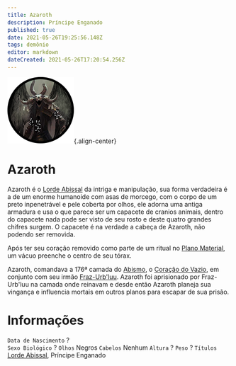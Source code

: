 ```yaml
---
title: Azaroth
description: Príncipe Enganado
published: true
date: 2021-05-26T19:25:56.148Z
tags: demônio
editor: markdown
dateCreated: 2021-05-26T17:20:54.256Z
---
```


![azaroth_-_token.png](/uploads/retratos/azaroth_-_token.png){.align-center}

# Azaroth
Azaroth é o [Lorde Abissal](/rankings-e-titulos/magico/lorde-abissal) da intriga e manipulação, sua forma verdadeira é a de um enorme humanoide com asas de morcego, com o corpo de um preto inpenetrável e pele coberta por olhos, ele adorna uma antiga armadura e usa o que parece ser um capacete de cranios animais, dentro do capacete nada pode ser visto de seu rosto e deste quatro grandes chifres surgem. O capacete é na verdade a cabeça de Azaroth, não podendo ser removida.

Após ter seu coração removido como parte de um ritual no [Plano Material](/lugares/plano-material), um vácuo preenche o centro de seu tórax.

Azaroth, comandava a 176ª camada do [Abismo](/lugares/abismo), o [Coração do Vazio](/lugares/abismo/coracao-do-vazio), em conjunto com seu irmão [Fraz-Urb'luu](/individuos/fraz-urbluu). Azaroth foi aprisionado por Fraz-Urb'luu na camada onde reinavam e desde então Azaroth planeja sua vingança e influencia mortais em outros planos para escapar de sua prisão.

# Informações
`Data de Nascimento` ?  
`Sexo Biológico` ?
`Olhos` Negros
`Cabelos` Nenhum
`Altura` ?
`Peso` ?
`Títulos` [Lorde Abissal](/rankings-e-titulos/magico/lorde-abissal), Príncipe Enganado
